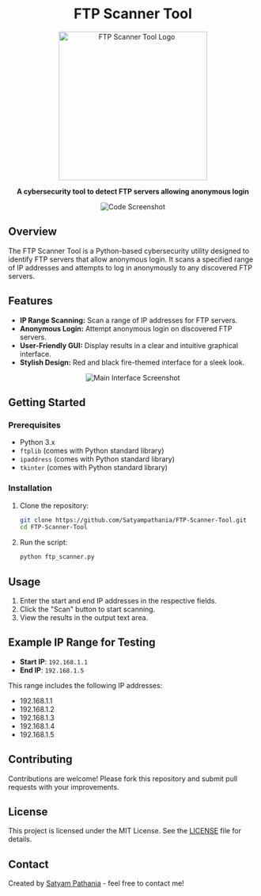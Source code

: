 <h1 align="center">FTP Scanner Tool</h1>

<p align="center">
  <img src="https://github.com/Satyampathania/FTP-Scanner-Tool/assets/71765680/4c705664-1eee-458b-831e-c53fd1f1f613" alt="FTP Scanner Tool Logo" width="300">
</p>

<p align="center">
  <b>A cybersecurity tool to detect FTP servers allowing anonymous login</b>
</p>

<p align="center">
  <img src="https://github.com/Satyampathania/FTP-Scanner-Tool/assets/71765680/188f1746-0361-4062-a1b2-160a1d1d0587" alt="Code Screenshot">
</p>

## Overview

The FTP Scanner Tool is a Python-based cybersecurity utility designed to identify FTP servers that allow anonymous login. It scans a specified range of IP addresses and attempts to log in anonymously to any discovered FTP servers.

## Features

- **IP Range Scanning:** Scan a range of IP addresses for FTP servers.
- **Anonymous Login:** Attempt anonymous login on discovered FTP servers.
- **User-Friendly GUI:** Display results in a clear and intuitive graphical interface.
- **Stylish Design:** Red and black fire-themed interface for a sleek look.

<p align="center">
  <img src="https://github.com/Satyampathania/FTP-Scanner-Tool/assets/71765680/ea61c10e-43f2-4f15-8c21-5327c183bf1b" alt="Main Interface Screenshot">
</p>

## Getting Started

### Prerequisites

- Python 3.x
- `ftplib` (comes with Python standard library)
- `ipaddress` (comes with Python standard library)
- `tkinter` (comes with Python standard library)

### Installation

1. Clone the repository:

    ```bash
    git clone https://github.com/Satyampathania/FTP-Scanner-Tool.git
    cd FTP-Scanner-Tool
    ```

2. Run the script:

    ```bash
    python ftp_scanner.py
    ```

## Usage

1. Enter the start and end IP addresses in the respective fields.
2. Click the "Scan" button to start scanning.
3. View the results in the output text area.

## Example IP Range for Testing

- **Start IP**: `192.168.1.1`
- **End IP**: `192.168.1.5`

This range includes the following IP addresses:
- 192.168.1.1
- 192.168.1.2
- 192.168.1.3
- 192.168.1.4
- 192.168.1.5

## Contributing

Contributions are welcome! Please fork this repository and submit pull requests with your improvements.

## License

This project is licensed under the MIT License. See the [LICENSE](LICENSE) file for details.

## Contact

Created by [Satyam Pathania](https://github.com/Satyampathania) - feel free to contact me!
